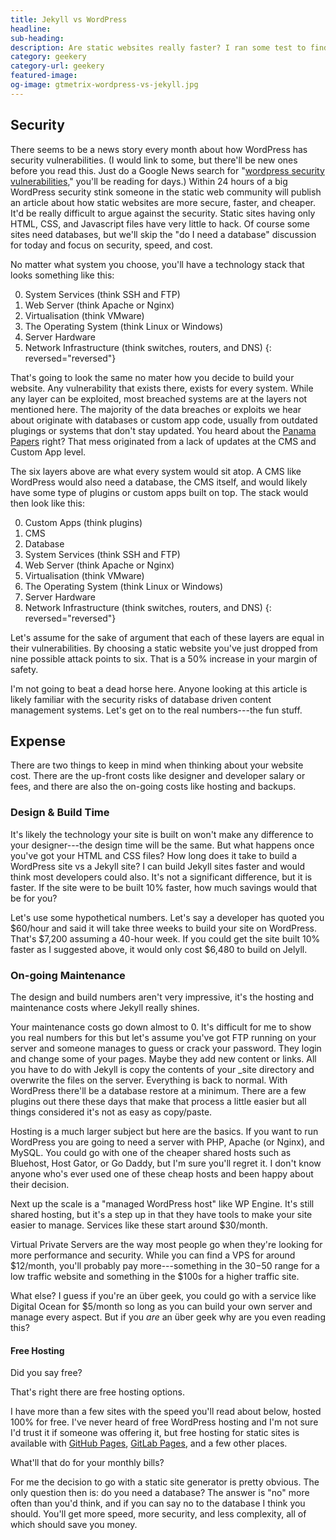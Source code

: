 ```yaml
---
title: Jekyll vs WordPress
headline:
sub-heading:
description: Are static websites really faster? I ran some test to find out.
category: geekery
category-url: geekery
featured-image:
og-image: gtmetrix-wordpress-vs-jekyll.jpg
---
```

## Security

There seems to be a news story every month about how WordPress has security vulnerabilities. (I would link to some, but there'll be new ones before you read this. Just do a Google News search for "[wordpress security vulnerabilities](https://www.google.com/search?q=wordpress+security+vulnerabilities&tbm=nws)," you'll be reading for days.) Within 24 hours of a big WordPress security stink someone in the static web community will publish an article about how static websites are more secure, faster, and cheaper. It'd be really difficult to argue against the security. Static sites having only HTML, CSS, and Javascript files have very little to hack. Of course some sites need databases, but we'll skip the "do I need a database" discussion for today and focus on security, speed, and cost.

No matter what system you choose, you'll have a technology stack that looks something like this:

0. System Services (think SSH and FTP)
0. Web Server (think Apache or Nginx)
0. Virtualisation (think VMware)
0. The Operating System (think Linux or Windows)
0. Server Hardware
0. Network Infrastructure (think switches, routers, and DNS)
{: reversed="reversed"}

That's going to look the same no mater how you decide to build your website. Any vulnerability that exists there, exists for every system. While any layer can be exploited, most breached systems are at the layers not mentioned here. The majority of the data breaches or exploits we hear about originate with databases or custom app code, usually from outdated plugings or systems that don't stay updated. You heard about the [Panama Papers](https://en.wikipedia.org/wiki/Panama_Papers#Data_security) right? That mess originated from a lack of updates at the CMS and Custom App level.

The six layers above are what every system would sit atop. A CMS like WordPress would also need a database, the CMS itself, and would likely have some type of plugins or custom apps built on top. The stack would then look like this:

0. Custom Apps (think plugins)
0. CMS
0. Database
0. System Services (think SSH and FTP)
0. Web Server (think Apache or Nginx)
0. Virtualisation (think VMware)
0. The Operating System (think Linux or Windows)
0. Server Hardware
0. Network Infrastructure (think switches, routers, and DNS)
{: reversed="reversed"}

Let's assume for the sake of argument that each of these layers are equal in their vulnerabilities. By choosing a static website you've just dropped from nine possible attack points to six. That is a 50% increase in your margin of safety.

I'm not going to beat a dead horse here. Anyone looking at this article is likely familiar with the security risks of database driven content management systems. Let's get on to the real numbers---the fun stuff.

## Expense

There are two things to keep in mind when thinking about your website cost. There are the up-front costs like designer and developer salary or fees, and there are also the on-going costs like hosting and backups.

### Design & Build Time

It's likely the technology your site is built on won't make any difference to your designer---the design time will be the same. But what happens once you've got your HTML and CSS files? How long does it take to build a WordPress site vs a Jekyll site? I can build Jekyll sites faster and would think most developers could also. It's not a significant difference, but it is faster. If the site were to be built 10% faster, how much savings would that be for you?

Let's use some hypothetical numbers. Let's say a developer has quoted you $60/hour and said it will take three weeks to build your site on WordPress. That's $7,200 assuming a 40-hour week. If you could get the site built 10% faster as I suggested above, it would only cost $6,480 to build on Jelyll.

### On-going Maintenance

The design and build numbers aren't very impressive, it's the hosting and maintenance costs where Jekyll really shines.

Your maintenance costs go down almost to 0. It's difficult for me to show you real numbers for this but let's assume you've got FTP running on your server and someone manages to guess or crack your password. They login and change some of your pages. Maybe they add new content or links. All you have to do with Jekyll is copy the contents of your _site directory and overwrite the files on the server. Everything is back to normal. With WordPress there'll be a database restore at a minimum. There are a few plugins out there these days that make that process a little easier but all things considered it's not as easy as copy/paste.

Hosting is a much larger subject but here are the basics. If you want to run WordPress you are going to need a server with PHP, Apache (or Nginx), and MySQL. You could go with one of the cheaper shared hosts such as Bluehost, Host Gator, or Go Daddy, but I'm sure you'll regret it. I don't know anyone who's ever used one of these cheap hosts and been happy about their decision.

Next up the scale is a "managed WordPress host" like WP Engine. It's still shared hosting, but it's a step up in that they have tools to make your site easier to manage. Services like these start around $30/month.

Virtual Private Servers are the way most people go when they're looking for more performance and security. While you can find a VPS for around $12/month, you'll probably pay more---something in the $30-$50 range for a low traffic website and something in the $100s for a higher traffic site.

What else? I guess if you're an über geek, you could go with a service like Digital Ocean for $5/month so long as you can build your own server and manage every aspect. But if you _are_ an über geek why are you even reading this?

#### Free Hosting

Did you say free?

That's right there are free hosting options.

I have more than a few sites with the speed you'll read about below, hosted 100% for free. I've never heard of free WordPress hosting and I'm not sure I'd trust it if someone was offering it, but free hosting for static sites is available with [GitHub Pages](https://pages.github.com/), [GitLab Pages](https://pages.gitlab.io/), and a few other places.

What'll that do for your monthly bills?







For me the decision to go with a static site generator is pretty obvious. The only question then is: do you need a database? The answer is "no" more often than you'd think, and if you can say no to the database I think you should. You'll get more speed, more security, and less complexity, all of which should save you money.